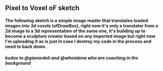 Pixel to Voxel oF sketch
------------------------

#### The following sketch is a simple image reader that translates loaded images into 3d voxels (ofDrawBox), right now it's only a translator from a 2d image to a 3d representation of the same one, it's building up to become a sculpture creator based on any imported image but right now I'm uploading it as is just in case I destroy my code in the process and need to back down.


##### kudos to @gianordoli and @whoisbma who are coaching in the background



